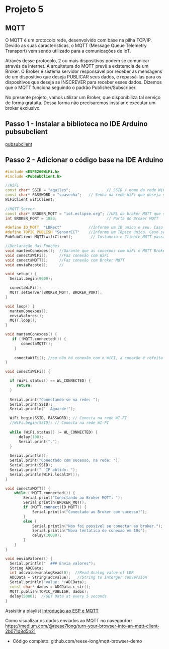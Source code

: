 # Projeto 5

## MQTT

O MQTT é um protocolo rede, desenvolvido com base na pilha TCP/IP. Devido as suas caracteristicas, o MQTT (Message Queue Telemetry Transport) vem sendo utilizado para a comunicações de IoT.

Através desse protocolo, 2 ou mais dispositivos podem se comunicar através da internet. 
A arquitetura do MQTT prevê a existemcia de um Broker. O Broker é sistema servidor responsável por receber as mensagens de um dispositivo que deseja PUBLICAR seus dados, e repassá-las para os dispositivos que deseja se INSCREVER para receber esses dados. Dizemos que o MQTT funciona seguindo o padrão 
Publisher/Subscriber. 

No presente projeto, vamos utilizar um Broker, que disponibiliza tal serviço de forma gratuita. Dessa forma não precisaremos instalar e executar um broker exclusivo. 

## Passo 1 - Instalar a biblioteca no IDE Arduino pubsubclient

[pubsubclient](pubsubclient.zip)

## Passo 2 - Adicionar o código base na IDE Arduino

``` C++
#include <ESP8266WiFi.h> 
#include <PubSubClient.h>

//WiFi
const char* SSID = "aquiles";                // SSID / nome da rede WiFi que deseja se conectar
const char* PASSWORD = "suasenha";   // Senha da rede WiFi que deseja se conectar
WiFiClient wifiClient;                        
 
//MQTT Server
const char* BROKER_MQTT = "iot.eclipse.org"; //URL do broker MQTT que se deseja utilizar
int BROKER_PORT = 1883;                      // Porta do Broker MQTT

#define ID_MQTT  "LDRect"            //Informe um ID unico e seu. Caso sejam usados IDs repetidos a ultima conexão irá sobrepor a anterior. 
#define TOPIC_PUBLISH "SensorECT"    //Informe um Tópico único. Caso sejam usados tópicos em duplicidade, o último irá eliminar o anterior.
PubSubClient MQTT(wifiClient);        // Instancia o Cliente MQTT passando o objeto espClient

//Declaração das Funções
void mantemConexoes();  //Garante que as conexoes com WiFi e MQTT Broker se mantenham ativas
void conectaWiFi();     //Faz conexão com WiFi
void conectaMQTT();     //Faz conexão com Broker MQTT
void enviaPacote();     //

void setup() {
  Serial.begin(9600);

  conectaWiFi();
  MQTT.setServer(BROKER_MQTT, BROKER_PORT);   
}

void loop() {
  mantemConexoes();
  enviaValores();
  MQTT.loop();
}

void mantemConexoes() {
   if (!MQTT.connected()) {
       conectaMQTT(); 
    }
    
    conectaWiFi(); //se não há conexão com o WiFI, a conexão é refeita
}

void conectaWiFi() {

  if (WiFi.status() == WL_CONNECTED) {
     return;
  }
        
  Serial.print("Conectando-se na rede: ");
  Serial.print(SSID);
  Serial.println("  Aguarde!");

  WiFi.begin(SSID, PASSWORD); // Conecta na rede WI-FI  
  //WiFi.begin(SSID); // Conecta na rede WI-FI  
  
  while (WiFi.status() != WL_CONNECTED) {
      delay(100);
      Serial.print(".");
  }
  
  Serial.println();
  Serial.print("Conectado com sucesso, na rede: ");
  Serial.print(SSID);  
  Serial.print("  IP obtido: ");
  Serial.println(WiFi.localIP()); 
}

void conectaMQTT() { 
    while (!MQTT.connected()) {
        Serial.print("Conectando ao Broker MQTT: ");
        Serial.println(BROKER_MQTT);
        if (MQTT.connect(ID_MQTT)) {
            Serial.println("Conectado ao Broker com sucesso!");
        } 
        else {
            Serial.println("Noo foi possivel se conectar ao broker.");
            Serial.println("Nova tentatica de conexao em 10s");
            delay(10000);
        }
    }
}

void enviaValores() {
  Serial.println("  ### Envia valores");
  String ADCData;
  int adcvalue=analogRead(0);  //Read Analog value of LDR
  ADCData = String(adcvalue);   //String to interger conversion
  Serial.println("value: "+ADCData);
  const char* dados = ADCData.c_str();
  MQTT.publish(TOPIC_PUBLISH, dados);
  delay(5000);  //GET Data at every 5 seconds
}


```


Assisitir a playlist
[Introdução ao ESP e MQTT](https://www.youtube.com/playlist?list=PL7CjOZ3q8fMe6DxojEFuDx4BP0qbbpKtP)

Como visualizar os dados enviados ao MQTT no navegardor:
https://medium.com/@reese7long/turn-your-browser-into-an-mqtt-client-2b071d8d5b21
 - Código completo: github.com/reese-long/mqtt-browser-demo
 

